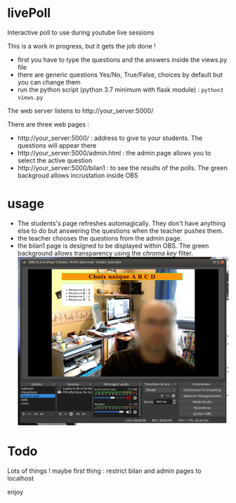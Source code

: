 # livePoll
Interactive poll to use during youtube live sessions

This is a work in progress, but it gets the job done !

- first you have to type the questions and the answers inside the views.py file
- there are generic questions Yes/No, True/False, choices by default but you can change them
- run the python script (python 3.7 minimum with flask module) : `python3 views.py`

The web server listens to http://your_server:5000/

There are three web pages :
- http://your_server:5000/ : address to give to your students. The questions will appear there
- http://your_server:5000/admin.html : the admin page allows you to select the active question
- http://your_server:5000/bilan1 : to see the results of the polls. The green backgroud allows incrustation inside OBS

# usage
- The students's page refreshes automagically. They don't have anything else to do but answering the questions when the teacher pushes them.
- the teacher chooses the questions from the admin page.
- the bilan1 page is designed to be displayed within OBS. The green background allows transparency using the *chroma key* filter.
![screen1](screen1.png)

# Todo
Lots of things !
maybe first thing : restrict bilan and admin pages to localhost

enjoy
